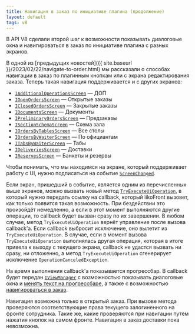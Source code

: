 ```yaml
---
title: Навигация в заказ по инициативе плагина (продолжение)
layout: default
tags: v8
---
```


В API V8 сделали второй шаг к возможности показывать диалоговые окна и навигироваться в заказ по инициативе плагина с разных экранов.

В одной из [предыдущих новостей]({{ site.baseurl }}/2023/02/22/navigate-to-order.html)
мы рассказали о способах навигации в заказ по плагинным кнопкам или с экрана редактирования заказа.
Теперь такая навигация поддерживается и с других экранов:

- [`IAdditionalOperationsScreen`](https://iiko.github.io/front.api.sdk/v8/html/T_Resto_Front_Api_Data_Screens_IAdditionalOperationsScreen.htm) — ДОП
- [`IOpenOrdersScreen`](https://iiko.github.io/front.api.sdk/v8/html/T_Resto_Front_Api_Data_Screens_IOpenOrdersScreen.htm) — Открытые заказы
- [`IClosedOrdersScreen`](https://iiko.github.io/front.api.sdk/v8/html/T_Resto_Front_Api_Data_Screens_IClosedOrdersScreen.htm) — Закрытые заказы
- [`IDocumentsScreen`](https://iiko.github.io/front.api.sdk/v8/html/T_Resto_Front_Api_Data_Screens_IDocumentsScreen.htm) — Документы
- [`IPreliminaryOrdersScreen`](https://iiko.github.io/front.api.sdk/v8/html/T_Resto_Front_Api_Data_Screens_IPreliminaryOrdersScreen.htm) — Предзаказы
- [`ISectionSchemaScreen`](https://iiko.github.io/front.api.sdk/v8/html/T_Resto_Front_Api_Data_Screens_ISectionSchemaScreen.htm) — Схема зала
- [`IOrdersByTablesScreen`](https://iiko.github.io/front.api.sdk/v8/html/T_Resto_Front_Api_Data_Screens_IOrdersByTablesScreen.htm) — Все столы
- [`IOrdersByWaiterScreen`](https://iiko.github.io/front.api.sdk/v8/html/T_Resto_Front_Api_Data_Screens_IOrdersByWaiterScreen.htm) — По официантам
- [`ITabsByWaiterScreen`](https://iiko.github.io/front.api.sdk/v8/html/T_Resto_Front_Api_Data_Screens_ITabsByWaiterScreen.htm) — Табы
- [`IDeliveriesScreen`](https://iiko.github.io/front.api.sdk/v8/html/T_Resto_Front_Api_Data_Screens_IDeliveriesScreen.htm) — Доставки
- [`IReservesScreen`](https://iiko.github.io/front.api.sdk/v8/html/T_Resto_Front_Api_Data_Screens_IReservesScreen.htm) — Банкеты и резервы

Чтобы понимать, что мы находимся на экране, который поддерживает работу с UI, нужно подписаться на событие
[`ScreenChanged`](https://iiko.github.io/front.api.sdk/v8/html/P_Resto_Front_Api_INotificationService_ScreenChanged.htm).

Если экран, пришедший в событие, является одним из перечисленных выше экранов, можно вызвать новый метод
[`TryExecuteUiOperation`](https://iiko.github.io/front.api.sdk/v8/html/M_Resto_Front_Api_IOperationService_TryExecuteUiOperation.htm),
в который нужно передать ссылку на callback, который iikoFront вызовет, как только появится такая возможность.
При бездействии это произойдёт немедленно, а если в этот момент выполняются другие операции, то callback будет вызван сразу по их завершении.
В любом случае, метод `TryExecuteUiOperation` вернёт управление после вызова callback’а.
Если callback выбросит исключение, оно вылетит из `TryExecuteUiOperation`.
В случае, если в момент вызова `TryExecuteUiOperation` выполнялась другая операция, которая в итоге привела к выходу с текущего экрана,
callback не удастся вызвать ни сразу, ни отложенно, а метод `TryExecuteUiOperation` сгенерирует исключение `OperationCanceledException`.

На время выполнения callback'а показывается прогрессбар. В callback будет передан
[`IViewManager`](https://iiko.github.io/front.api.sdk/v8/html/T_Resto_Front_Api_UI_IViewManager.htm)
с возможностью показывать диалоговые окна и
[менять текст на прогрессбаре](https://iiko.github.io/front.api.sdk/v8/html/M_Resto_Front_Api_UI_IViewManager_ChangeProgressBarMessage.htm),
а также с возможностью
[навигироваться в заказ](https://iiko.github.io/front.api.sdk/v8/html/M_Resto_Front_Api_UI_IViewManager_NavigateToOrderAfterOperation.htm).

Навигация возможна только в открытый заказ.
При вызове метода проверяются соответствующие права текущего залогиненного на фронте сотрудника.
Такие же, какие проверяются при навигации путем нажатия кнопок на самом фронте.
Навигация в заказ доставки пока невозможна.